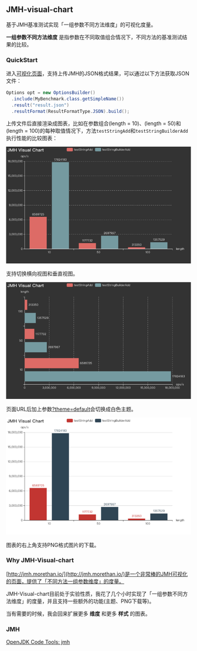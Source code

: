 ## JMH-visual-chart
基于JMH基准测试实现「一组参数不同方法维度」的可视化度量。

**一组参数不同方法维度** 是指参数在不同取值组合情况下，不同方法的基准测试结果的比较。


### QuickStart

进入[可视化页面](http://deepoove.com/jmh-visual-chart/)，支持上传JMH的JSON格式结果，可以通过以下方法获取JSON文件：
```java
Options opt = new OptionsBuilder()
  .include(MyBenchmark.class.getSimpleName())
  .result("result.json")
  .resultFormat(ResultFormatType.JSON).build();
```

上传文件后直接渲染成图表，比如在参数组合(length = 10)、(length = 50)和(length = 100)的每种取值情况下，方法`testStringAdd`和`testStringBuilderAdd`执行性能的比较图表：

![](./JMH-Horizontal.png)

支持切换横向视图和垂直视图。

![](./JMH-Vertical.png)

页面URL后加上参数[?theme=default](http://deepoove.com/jmh-visual-chart/?theme=default)会切换成白色主题。

![](./JMH-theme.png)

图表的右上角支持PNG格式图片的下载。

### Why JMH-Visual-chart
[http://jmh.morethan.io/](http://jmh.morethan.io/)是一个非常棒的JMH可视化的页面，提供了「不同方法一组参数维度」的度量。

JMH-Visual-chart目前处于实验性质，我花了几个小时实现了「一组参数不同方法维度」的度量，并且支持一些额外的功能(主题、PNG下载等)。

当有需要的时候，我会回来扩展更多 **维度** 和更多 **样式** 的图表。


### JMH
[OpenJDK Code Tools: jmh](http://openjdk.java.net/projects/code-tools/jmh/)


